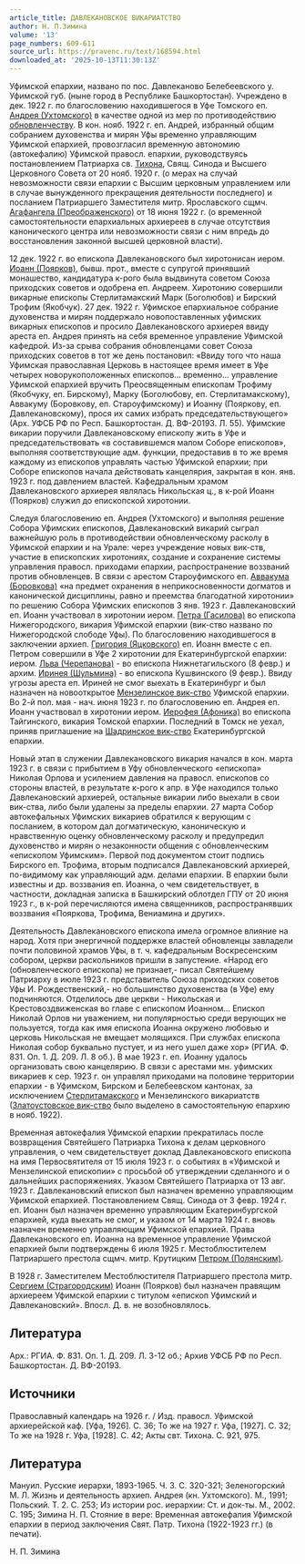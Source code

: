 ```yaml
---
article_title: ДАВЛЕКАНОВСКОЕ ВИКАРИАТСТВО
author: Н. П.Зимина
volume: '13'
page_numbers: 609-611
source_url: https://pravenc.ru/text/168594.html
downloaded_at: '2025-10-13T11:30:13Z'
---
```


Уфимской епархии, названо по пос. Давлеканово Белебеевского у. Уфимской губ. (ныне город в Республике Башкортостан). Учреждено в дек. 1922 г. по благословению находившегося в Уфе Томского еп. [Андрея (Ухтомского)](<https://pravenc.ru/text/Андрея (Ухтомского).html>) в качестве одной из мер по противодействию [обновленчеству](https://pravenc.ru/text/обновленчество.html). В кон. нояб. 1922 г. еп. Андрей, избранный общим собранием духовенства и мирян Уфы временно управляющим Уфимской епархией, провозгласил временную автономию (автокефалию) Уфимской правосл. епархии, руководствуясь постановлением Патриарха св. [Тихона](https://pravenc.ru/text/Тихон.html), Свящ. Синода и Высшего Церковного Совета от 20 нояб. 1920 г. (о мерах на случай невозможности связи епархии с Высшим церковным управлением или в случае вынужденного прекращения деятельности последнего) и посланием Патриаршего Заместителя митр. Ярославского сщмч. [Агафангела (Преображенского)](https://pravenc.ru/text/Агафангел.html) от 18 июня 1922 г. (о временной самостоятельности епархиальных архиереев в случае отсутствия канонического центра или невозможности связи с ним впредь до восстановления законной высшей церковной власти).

12 дек. 1922 г. во епископа Давлекановского был хиротонисан иером. [Иоанн (Поярков)](<https://pravenc.ru/text/Иоанн (Поярков).html>), бывш. прот., вместе с супругой принявший монашество, кандидатура к-рого была выдвинута советом Союза приходских советов и одобрена еп. Андреем. Хиротонию совершили викарные епископы Стерлитамакский Марк (Боголюбов) и Бирский Трофим (Якобчук). 27 дек. 1922 г. Уфимское епархиальное собрание духовенства и мирян поддержало новопоставленных уфимских викарных епископов и просило Давлекановского архиерея ввиду ареста еп. Андрея принять на себя временное управление Уфимской кафедрой. Из-за срыва собрания обновленцами совет Союза приходских советов в тот же день постановил: «Ввиду того что наша Уфимская православная Церковь в настоящее время имеет в Уфе четырех новорукоположенных епископов… временно… управление Уфимской епархией вручить Преосвященным епископам Трофиму (Якобчуку, еп. Бирскому), Марку (Боголюбову, еп. Стерлитамакскому), Аввакуму (Боровкову, еп. Староуфимскому) и Иоанну (Пояркову, еп. Давлекановскому), прося их самих избрать председательствующего» (Арх. УФСБ РФ по Респ. Башкортостан. Д. ВФ-20193. Л. 55). Уфимские викарии поручили Давлекановскому епископу жить в Уфе и председательствовать «в составившемся малом Соборе епископов», выполняя соответствующие адм. функции, предоставив в то же время каждому из епископов управлять частью Уфимской епархии; при Соборе епископов начала действовать канцелярия, закрытая в кон. янв. 1923 г. под давлением властей. Кафедральным храмом Давлекановского архиерея являлась Никольская ц., в к-рой Иоанн (Поярков) служил до епископской хиротонии.

Следуя благословению еп. Андрея (Ухтомского) и выполняя решение Собора Уфимских епископов, Давлекановский викарий сыграл важнейшую роль в противодействии обновленческому расколу в Уфимской епархии и на Урале: через учреждение новых вик-ств, участие в епископских хиротониях, создание и сохранение системы управления правосл. приходами епархии, распространение воззваний против обновленцев. В связи с арестом Староуфимского еп. [Аввакума (Боровкова)](<https://pravenc.ru/text/Аввакума (Боровкова).html>) «на предмет охранения в неприкосновенности догматов и канонической дисциплины, равно и преемства благодатной хиротонии» по решению Собора Уфимских епископов 3 янв. 1923 г. Давлекановский еп. Иоанн участвовал в хиротонии иером. [Петра (Гасилова)](<https://pravenc.ru/text/Петра (Гасилова).html>) во епископа Нижегородского, викария Уфимской епархии (вик-ство названо по Нижегородской слободе Уфы). По благословению находившегося в заключении архиеп. [Григория (Яцковского)](https://pravenc.ru/text/ГРИГОРИЙ.html) еп. Иоанн вместе с еп. Петром совершили в Уфе 2 хиротонии для Екатеринбургской епархии: иером. [Льва (Черепанова)](<https://pravenc.ru/text/Льва (Черепанова).html>) - во епископа Нижнетагильского (8 февр.) и архим. [Иринея (Шульмина)](<https://pravenc.ru/text/Иринея (Шульмина).html>) - во епископа Кушвинского (9 февр.). Ввиду угрозы ареста еп. Ириней не смог выехать в Екатеринбург и был назначен на новооткрытое [Мензелинское вик-ство](<https://pravenc.ru/text/Мензелинское вик-ство.html>) Уфимской епархии. Во 2-й пол. мая - нач. июня 1923 г. по благословению еп. Андрея еп. Иоанн участвовал в хиротонии иером. [Иерофея (Афоника)](<https://pravenc.ru/text/Иерофея (Афоника).html>) во епископа Тайгинского, викария Томской епархии. Последний в Томск не уехал, приняв приглашение на [Шадринское вик-ство](<https://pravenc.ru/text/Шадринское вик-ство.html>) Екатеринбургской епархии.

Новый этап в служении Давлекановского викария начался в кон. марта 1923 г. в связи с прибытием в Уфу обновленческого «епископа» Николая Орлова и усилением давления на правосл. епископов со стороны властей, в результате к-рого к апр. в Уфе находился только Давлекановский архиерей, остальные викарии либо выехали в свои вик-ства, либо были удалены за пределы епархии. 27 марта Собор автокефальных Уфимских викариев обратился к верующим с посланием, в котором дал догматическую, каноническую и нравственную оценку обновленческому расколу и предупредил духовенство и мирян о незаконности общения с обновленческим «епископом Уфимским». Первой под документом стоит подпись Бирского еп. Трофима, вторым подписался Давлекановский архиерей, по-видимому как управляющий адм. делами епархии. В епархии были известны и др. воззвания еп. Иоанна, о чем свидетельствует, в частности, докладная записка в Башкирский облотдел ГПУ от 20 июня 1923 г., в к-рой перечисляются имена священников, распространявших воззвания «Пояркова, Трофима, Вениамина и других».

Деятельность Давлекановского епископа имела огромное влияние на народ. Хотя при энергичной поддержке властей обновленцы завладели почти половиной храмов Уфы, в т. ч. кафедральным Воскресенским собором, церкви раскольников пришли в запустение. «Народ его (обновленческого епископа) не признает,- писал Святейшему Патриарху в июле 1923 г. представитель Союза приходских советов Уфы И. Рождественский,- но большинство духовенства (в Уфе) ему подчиняются. Отделилось две церкви - Никольская и Крестовоздвиженская во главе с епископом Иоанном… Епископ Николай Орлов ни уважением, ни популярностью среди верующих не пользуется, тогда как имя епископа Иоанна окружено любовью и церковь Никольская не вмещает молящихся. При службах епископа Николая собор буквально пустует, и из него ушел даже хор» (РГИА. Ф. 831. Оп. 1. Д. 209. Л. 8 об.). В мае 1923 г. еп. Иоанну удалось организовать свою канцелярию. В связи с арестами мн. уфимских викариев к сер. 1923 г. он управлял приходами на половине территории епархии - в Уфимском, Бирском и Белебеевском кантонах, за исключением [Стерлитамакского](https://pravenc.ru/text/Стерлитамакского.html) и Мензелинского викариатств ([Златоустовское вик-ство](<https://pravenc.ru/text/Златоустовское вик-ство.html>) было выделено в самостоятельную епархию в нояб. 1922).

Временная автокефалия Уфимской епархии прекратилась после возвращения Святейшего Патриарха Тихона к делам церковного управления, о чем свидетельствует доклад Давлекановского епископа на имя Первосвятителя от 15 июля 1923 г. о событиях в «Уфимской и Мензелинской епископии» с просьбой об утверждении сделанного и о дальнейших распоряжениях. Указом Святейшего Патриарха от 13 авг. 1923 г. Давлекановский епископ был назначен временно управляющим Уфимской епархией. Постановлением Свящ. Синода от 3 февр. 1924 г. еп. Иоанн был назначен временно управляющим Екатеринбургской епархией, куда выехать не смог, и указом от 14 марта 1924 г. вновь назначен временно управляющим Уфимской епархией. Права Давлекановского еп. Иоанна на временное управление Уфимской епархией были подтверждены 6 июля 1925 г. Местоблюстителем Патриаршего престола сщмч. митр. Крутицким [Петром (Полянским)](<https://pravenc.ru/text/Петром (Полянским).html>).

В 1928 г. Заместителем Местоблюстителя Патриаршего престола митр. [Сергием (Страгородским)](<https://pravenc.ru/text/Сергий (Страгородский).html>) Иоанн (Поярков) был назначен правящим архиереем Уфимской епархии с титулом «епископ Уфимский и Давлекановский». Впосл. Д. в. не возобновлялось.

## Литература

Арх.: РГИА. Ф. 831. Оп. 1. Д. 209. Л. 3-12 об.; Архив УФСБ РФ по Респ. Башкортостан. Д. ВФ-20193.

## Источники

Православный календарь на 1926 г. / Изд. правосл. Уфимской архиерейской каф. [Уфа, 1926]. С. 36; То же на 1927 г. Уфа, [1927]. С. 32; То же на 1928 г. Уфа, [1928]. С. 42; Акты свт. Тихона. С. 921, 975.

## Литература

Мануил. Русские иерархи, 1893-1965. Ч. 3. С. 320-321; Зеленогорский М. Л. Жизнь и деятельность архиеп. Андрея (кн. Ухтомского). М., 1991; Польский. Т. 2. С. 253; Из истории рос. иерархии: Ст. и док-ты. М., 2002. С. 195; Зимина Н. П. Стояние в вере: Временная автокефалия Уфимской епархии в период заключения Свят. Патр. Тихона (1922-1923 гг.) (в печати).

Н. П.  Зимина
